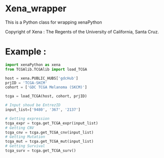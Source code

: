 # Xena_wrapper

This is a Python class for wrapping xenaPython

Copyright of Xena : The Regents of the University of California, Santa Cruz.


# Example :
```Python
import xenaPython as xena
from TCGAlib.TCGAlib import load_TCGA

host = xena.PUBLIC_HUBS['gdcHub']
prjID = 'TCGA-SKCM'
cohort = ['GDC TCGA Melanoma (SKCM)']

tcga = load_TCGA(host, cohort, prjID)

# Input shoud be EntrezID
input_list=['9480', '367', '2137']

# Getting expression
tcga_expr = tcga.get_TCGA_expr(input_list)
# Getting CNV
tcga_cnv = tcga.get_TCGA_cnv(input_list)
# Getting Mutation
tcga_mut = tcga.get_TCGA_mut(input_list)
# Getting Survival
tcga_surv = tcga.get_TCGA_surv()
```
